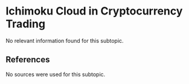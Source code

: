 # Ichimoku Cloud in Cryptocurrency Trading

No relevant information found for this subtopic.

## References

No sources were used for this subtopic.
